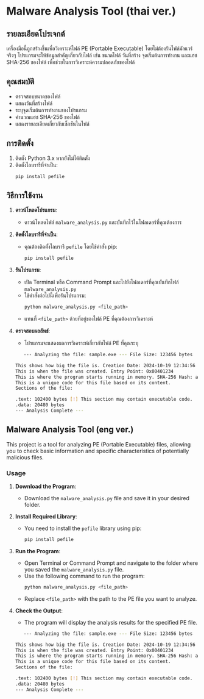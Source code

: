 # Malware Analysis Tool (thai ver.)

## รายละเอียดโปรเจกต์
เครื่องมือนี้ถูกสร้างขึ้นเพื่อวิเคราะห์ไฟล์ PE (Portable Executable) โดยไม่ต้องรันไฟล์มัลแวร์จริงๆ โปรแกรมจะให้ข้อมูลสำคัญเกี่ยวกับไฟล์ เช่น ขนาดไฟล์ วันที่สร้าง จุดเริ่มต้นการทำงาน และแฮช SHA-256 ของไฟล์ เพื่อช่วยในการวิเคราะห์ความปลอดภัยของไฟล์

## คุณสมบัติ
- ตรวจสอบขนาดของไฟล์
- แสดงวันที่สร้างไฟล์
- ระบุจุดเริ่มต้นการทำงานของโปรแกรม
- คำนวณแฮช SHA-256 ของไฟล์
- แสดงรายละเอียดเกี่ยวกับเซ็กชันในไฟล์

## การติดตั้ง
1. ติดตั้ง Python 3.x หากยังไม่ได้ติดตั้ง
2. ติดตั้งไลบรารีที่จำเป็น:
   ```bash
   pip install pefile

## วิธีการใช้งาน

1. **ดาวน์โหลดโปรแกรม**:
   - ดาวน์โหลดไฟล์ `malware_analysis.py` และบันทึกไว้ในโฟลเดอร์ที่คุณต้องการ

2. **ติดตั้งไลบรารีที่จำเป็น**:
   - คุณต้องติดตั้งไลบรารี `pefile` โดยใช้คำสั่ง pip:
     ```bash
     pip install pefile
     ```

3. **รันโปรแกรม**:
   - เปิด Terminal หรือ Command Prompt และไปยังโฟลเดอร์ที่คุณบันทึกไฟล์ `malware_analysis.py`
   - ใช้คำสั่งต่อไปนี้เพื่อรันโปรแกรม:
     ```bash
     python malware_analysis.py <file_path>
     ```
   - แทนที่ `<file_path>` ด้วยที่อยู่ของไฟล์ PE ที่คุณต้องการวิเคราะห์

4. **ตรวจสอบผลลัพธ์**:
   - โปรแกรมจะแสดงผลการวิเคราะห์เกี่ยวกับไฟล์ PE ที่คุณระบุ
   ```bash
      --- Analyzing the file: sample.exe --- File Size: 123456 bytes

   This shows how big the file is. Creation Date: 2024-10-19 12:34:56
   This is when the file was created. Entry Point: 0x00401234
   This is where the program starts running in memory. SHA-256 Hash: abcdef1234567890abcdef1234567890abcdef1234567890abcdef1234567890
   This is a unique code for this file based on its content.
   Sections of the file:

   .text: 102400 bytes [!] This section may contain executable code.
   .data: 20480 bytes
   --- Analysis Complete ---
   ```

## Malware Analysis Tool (eng ver.)

This project is a tool for analyzing PE (Portable Executable) files, allowing you to check basic information and specific characteristics of potentially malicious files.

### Usage

1. **Download the Program**:
   - Download the `malware_analysis.py` file and save it in your desired folder.

2. **Install Required Library**:
   - You need to install the `pefile` library using pip:
     ```bash
     pip install pefile
     ```

3. **Run the Program**:
   - Open Terminal or Command Prompt and navigate to the folder where you saved the `malware_analysis.py` file.
   - Use the following command to run the program:
     ```bash
     python malware_analysis.py <file_path>
     ```
   - Replace `<file_path>` with the path to the PE file you want to analyze.

4. **Check the Output**:
   - The program will display the analysis results for the specified PE file.
   ```bash
      --- Analyzing the file: sample.exe --- File Size: 123456 bytes

   This shows how big the file is. Creation Date: 2024-10-19 12:34:56
   This is when the file was created. Entry Point: 0x00401234
   This is where the program starts running in memory. SHA-256 Hash: abcdef1234567890abcdef1234567890abcdef1234567890abcdef1234567890
   This is a unique code for this file based on its content.
   Sections of the file:

   .text: 102400 bytes [!] This section may contain executable code.
   .data: 20480 bytes
   --- Analysis Complete ---
   ```
